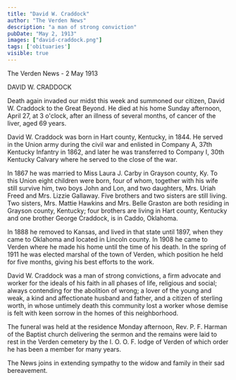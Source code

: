 ```yaml
---
title: "David W. Craddock"
author: "The Verden News"
description: "a man of strong conviction"
pubDate: "May 2, 1913"
images: ["david-craddock.png"]
tags: ['obituaries']
visible: true
---
```

The Verden News - 2 May 1913

DAVID W. CRADDOCK

Death again invaded our midst this week and summoned our citizen, David W. Craddock to the Great Beyond. He died at his home Sunday afternoon, April 27, at 3 o'clock, after an illness of several months, of cancer of the liver, aged 69 years.

David W. Craddock was born in Hart county, Kentucky, in 1844. He served in the Union army during the civil war and enlisted in Company A, 37th Kentucky Infantry in 1862, and later he was transferred to Company I, 30th Kentucky Calvary where he served to the close of the war.

In 1867 he was married to Miss Laura J. Carby in Grayson county, Ky. To this Union eight children were born, four of whom, together with his wife still survive him, two boys John and Lon, and two daughters, Mrs. Uriah Freed and Mrs. Lizzie Gallaway. Five brothers and two sisters are still living. Two sisters, Mrs. Mattie Hawkins and Mrs. Belle Graston are both residing in Grayson county, Kentucky; four brothers are living in Hart county, Kentucky and one brother George Craddock, is in Caddo, Oklahoma.

In 1888 he removed to Kansas, and lived in that state until 1897, when they came to Oklahoma and located in Lincoln county. In 1908 he came to Verden where he made his home until the time of his death. In the spring of 1911 he was elected marshal of the town of Verden, which position he held for five months, giving his best efforts to the work.

David W. Craddock was a man of strong convictions, a firm advocate and worker for the ideals of his faith in all phases of life, religious and social; always contending for the abolition of wrong; a lover of the young and weak, a kind and affectionate husband and father, and a citizen of sterling worth, in whose untimely death this community lost a worker whose demise is felt with keen sorrow in the homes of this neighborhood.

The funeral was held at the residence Monday afternoon, Rev. P. F. Harman of the Baptist church delivering the sermon and the remains were laid to rest in the Verden cemetery by the I. O. O. F. lodge of Verden of which order he has been a member for many years.

The News joins in extending sympathy to the widow and family in their sad bereavement.
